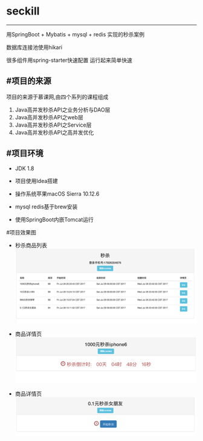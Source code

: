 # seckill
---

用SpringBoot + Mybatis + mysql + redis 实现的秒杀案例

数据库连接池使用hikari

很多组件用spring-starter快速配置 运行起来简单快速

#项目的来源
---
项目的来源于慕课网,由四个系列的课程组成

1. Java高并发秒杀API之业务分析与DAO层
2. Java高并发秒杀API之web层
3. Java高并发秒杀API之Service层
4. Java高并发秒杀API之高并发优化

#项目环境
---

- JDK 1.8

- 项目使用Idea搭建

- 操作系统苹果macOS Sierra 10.12.6

- mysql redis基于brew安装

- 使用SpringBoot内嵌Tomcat运行


#项目效果图

- 秒杀商品列表
![效果图](/demoImage/1.png)

- 商品详情页
![效果图](/demoImage/2.png)

- 商品详情页
![效果图](/demoImage/3.png)





